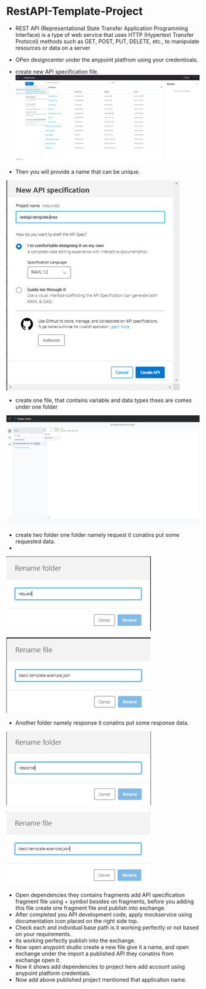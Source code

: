 # RestAPI-Template-Project
- REST API (Representational State Transfer Application Programming Interface) is a type of web service that uses HTTP (Hypertext Transfer Protocol) methods such as GET,   POST, PUT, DELETE, etc., to manipulate resources or data on a server
- OPen designcenter under the anypoint platfrom using your credentioals.
- create new API specification file.
![](https://github.com/manikrishna7265/RestAPI-Template-Project/blob/main/1.png)

- Then you will provide a name that can be unique. 

![](https://github.com/manikrishna7265/RestAPI-Template-Project/blob/main/2.png)

- create one file, that contains variable and data types thses are comes under one folder

![](https://github.com/manikrishna7265/RestAPI-Template-Project/blob/main/3-folder-creation.png)

- create two folder one folder namely request it conatins put some requested data.
- 
![](https://github.com/manikrishna7265/RestAPI-Template-Project/blob/main/request-folder.png)


![](https://github.com/manikrishna7265/RestAPI-Template-Project/blob/main/request-file.png)


- Another folder namely response it conatins put some response  data.

![](https://github.com/manikrishna7265/RestAPI-Template-Project/blob/main/response-folder.png)


![](https://github.com/manikrishna7265/RestAPI-Template-Project/blob/main/response-file.png)


- Open dependencies they contains fragments add API specification fragment file using + symbol besides on fragments, before you adding this file create one fragment file and publish into exchange.
- After completed you API development code, apply mockservice using documentation icon placed on the  right side top.
- Check each and individual base path is it working perfectly or not based on your requirements.
- Its working perfectly publish into the exchange.
- Now open anypoint studio create a new file give it a name, and open exchange under the import a published API they conatins from exchange open it.
- Now it shows add dependencies to project here add account using anypoint platform credentials.
- Now add above published project mentioned that application name.


